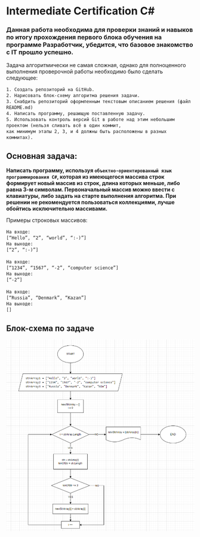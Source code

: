 # Intermediate Certification C#
### Данная работа необходима для проверки знаний и навыков по итогу прохождения первого блока обучения на программе Разработчик, убедится, что базовое знакомство с IT прошло успешно.

Задача алгоритмически не самая сложная, однако для полноценного выполнения проверочной работы необходимо было сделать следующее:
```
1. Создать репозиторий на GitHub.
2. Нарисовать блок-схему алгоритма решения задачи.
3. Снабдить репозиторий оформленным текстовым описанием решения (файл README.md)
4. Написать программу, решающую поставленную задачу.
5. Использовать контроль версий Git в работе над этим небольшим проектом (нельзя сливать всё в один коммит,
как минимум этапы 2, 3, и 4 должны быть расположены в разных коммитах).
```
## Основная задача:
**Написать программу, используя `объектно-ориентированный язык программирования C#`, которая из имеющегося массива строк формирует новый массив из строк, длина которых меньше, либо равна 3-м символам. Первоначальный массив можно ввести с клавиатуры, либо задать на старте выполнения алгоритма. При решении не рекомендуется пользоваться коллекциями, лучше обойтись исключительно массивами.**

Примеры строковых массивов:
```
На входе:
[“Hello”, “2”, “world”, “:-)”]
На выходе:
[“2”, “:-)”]

На входе:
[“1234”, “1567”, “-2”, “computer science”]
На выходе:
[“-2”]

На входе:
[“Russia”, “Denmark”, “Kazan”]
На выходе:
[]
```

## Блок-схема по задаче
![Блок-схема](Screenshot_блоксхема.png)